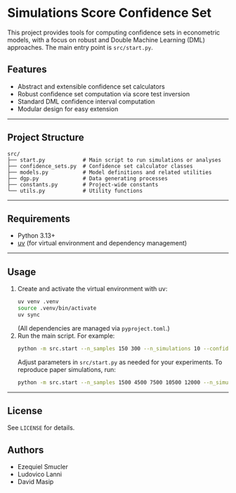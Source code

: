 # Simulations Score Confidence Set

This project provides tools for computing confidence sets in econometric models, with a focus on robust and Double Machine Learning (DML) approaches. The main entry point is `src/start.py`.

## Features
- Abstract and extensible confidence set calculators
- Robust confidence set computation via score test inversion
- Standard DML confidence interval computation
- Modular design for easy extension

---

## Project Structure
```
src/
├── start.py            # Main script to run simulations or analyses
├── confidence_sets.py  # Confidence set calculator classes
├── models.py           # Model definitions and related utilities
├── dgp.py              # Data generating processes
├── constants.py        # Project-wide constants
└── utils.py            # Utility functions
```

---

## Requirements
- Python 3.13+
- [uv](https://github.com/astral-sh/uv) (for virtual environment and dependency management)

---

## Usage
1. Create and activate the virtual environment with uv:
   ```sh
   uv venv .venv
   source .venv/bin/activate
   uv sync
   ```
   (All dependencies are managed via `pyproject.toml`.)
2. Run the main script. For example:
   ```sh
   python -m src.start --n_samples 150 300 --n_simulations 10 --confidence_set_methods DRML Score
   ```
   Adjust parameters in `src/start.py` as needed for your experiments. To reproduce paper simulations, run:
   ```sh
   python -m src.start --n_samples 1500 4500 7500 10500 12000 --n_simulations 1000 --confidence_set_methods DRML Score
   ```

---

## License
See `LICENSE` for details.

## Authors
- Ezequiel Smucler
- Ludovico Lanni
- David Masip
